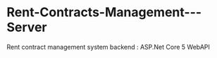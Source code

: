 # Rent-Contracts-Management---Server
Rent contract management system backend : ASP.Net Core 5 WebAPI

